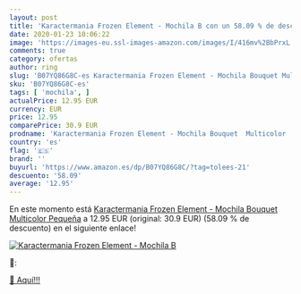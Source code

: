```yaml
---
layout: post
title: 'Karactermania Frozen Element - Mochila B con un 58.09 % de descuento'
date: 2020-01-23 10:06:22
image: 'https://images-eu.ssl-images-amazon.com/images/I/416mv%2BbPrxL._SL400_.jpg'
comments: true
category: ofertas
author: ring
slug: 'B07YQ86G8C-es Karactermania Frozen Element - Mochila Bouquet Multicolor...'
sku: 'B07YQ86G8C-es'
tags: [ 'mochila', ]
actualPrice: 12.95 EUR
currency: EUR
price: 12.95
comparePrice: 30.9 EUR
prodname: 'Karactermania Frozen Element - Mochila Bouquet  Multicolor  Pequeña'
country: 'es'
flag: '🇪🇸'
brand: ''
buyurl: 'https://www.amazon.es/dp/B07YQ86G8C/?tag=tolees-21'
descuento: '58.09'
average: '12.95'
---
```


En este momento está [Karactermania Frozen Element - Mochila Bouquet  Multicolor  Pequeña](https://www.amazon.es/dp/B07YQ86G8C/?tag=tolees-21) a 12.95 EUR (original: 30.9 EUR) (58.09 %  de descuento) en el siguiente enlace!

[![Karactermania Frozen Element - Mochila B](https://images-eu.ssl-images-amazon.com/images/I/416mv%2BbPrxL._SL400_.jpg)](https://www.amazon.es/dp/B07YQ86G8C/?tag=tolees-21)

🔎:


[🛒 Aquí!!!](https://www.amazon.es/dp/B07YQ86G8C/?tag=tolees-21)
